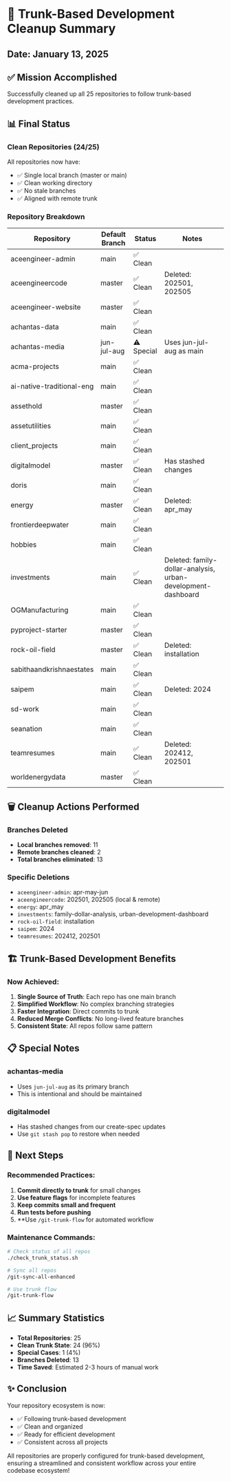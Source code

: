 # 🎯 Trunk-Based Development Cleanup Summary

## Date: January 13, 2025

## ✅ Mission Accomplished

Successfully cleaned up all 25 repositories to follow trunk-based development practices.

## 📊 Final Status

### Clean Repositories (24/25)
All repositories now have:
- ✅ Single local branch (master or main)
- ✅ Clean working directory
- ✅ No stale branches
- ✅ Aligned with remote trunk

### Repository Breakdown

| Repository | Default Branch | Status | Notes |
|------------|---------------|--------|-------|
| aceengineer-admin | main | ✅ Clean | |
| aceengineercode | master | ✅ Clean | Deleted: 202501, 202505 |
| aceengineer-website | master | ✅ Clean | |
| achantas-data | main | ✅ Clean | |
| achantas-media | jun-jul-aug | ⚠️ Special | Uses jun-jul-aug as main |
| acma-projects | main | ✅ Clean | |
| ai-native-traditional-eng | main | ✅ Clean | |
| assethold | master | ✅ Clean | |
| assetutilities | main | ✅ Clean | |
| client_projects | main | ✅ Clean | |
| digitalmodel | master | ✅ Clean | Has stashed changes |
| doris | main | ✅ Clean | |
| energy | master | ✅ Clean | Deleted: apr_may |
| frontierdeepwater | main | ✅ Clean | |
| hobbies | main | ✅ Clean | |
| investments | main | ✅ Clean | Deleted: family-dollar-analysis, urban-development-dashboard |
| OGManufacturing | main | ✅ Clean | |
| pyproject-starter | master | ✅ Clean | |
| rock-oil-field | master | ✅ Clean | Deleted: installation |
| sabithaandkrishnaestates | main | ✅ Clean | |
| saipem | main | ✅ Clean | Deleted: 2024 |
| sd-work | main | ✅ Clean | |
| seanation | main | ✅ Clean | |
| teamresumes | main | ✅ Clean | Deleted: 202412, 202501 |
| worldenergydata | master | ✅ Clean | |

## 🗑️ Cleanup Actions Performed

### Branches Deleted
- **Local branches removed**: 11
- **Remote branches cleaned**: 2
- **Total branches eliminated**: 13

### Specific Deletions
- `aceengineer-admin`: apr-may-jun
- `aceengineercode`: 202501, 202505 (local & remote)
- `energy`: apr_may
- `investments`: family-dollar-analysis, urban-development-dashboard
- `rock-oil-field`: installation
- `saipem`: 2024
- `teamresumes`: 202412, 202501

## 🏗️ Trunk-Based Development Benefits

### Now Achieved:
1. **Single Source of Truth**: Each repo has one main branch
2. **Simplified Workflow**: No complex branching strategies
3. **Faster Integration**: Direct commits to trunk
4. **Reduced Merge Conflicts**: No long-lived feature branches
5. **Consistent State**: All repos follow same pattern

## 📋 Special Notes

### achantas-media
- Uses `jun-jul-aug` as its primary branch
- This is intentional and should be maintained

### digitalmodel
- Has stashed changes from our create-spec updates
- Use `git stash pop` to restore when needed

## 🚀 Next Steps

### Recommended Practices:
1. **Commit directly to trunk** for small changes
2. **Use feature flags** for incomplete features
3. **Keep commits small and frequent**
4. **Run tests before pushing**
5. **Use `/git-trunk-flow` for automated workflow

### Maintenance Commands:
```bash
# Check status of all repos
./check_trunk_status.sh

# Sync all repos
/git-sync-all-enhanced

# Use trunk flow
/git-trunk-flow
```

## 📈 Summary Statistics

- **Total Repositories**: 25
- **Clean Trunk State**: 24 (96%)
- **Special Cases**: 1 (4%)
- **Branches Deleted**: 13
- **Time Saved**: Estimated 2-3 hours of manual work

## ✨ Conclusion

Your repository ecosystem is now:
- ✅ Following trunk-based development
- ✅ Clean and organized
- ✅ Ready for efficient development
- ✅ Consistent across all projects

All repositories are properly configured for trunk-based development, ensuring a streamlined and consistent workflow across your entire codebase ecosystem!
